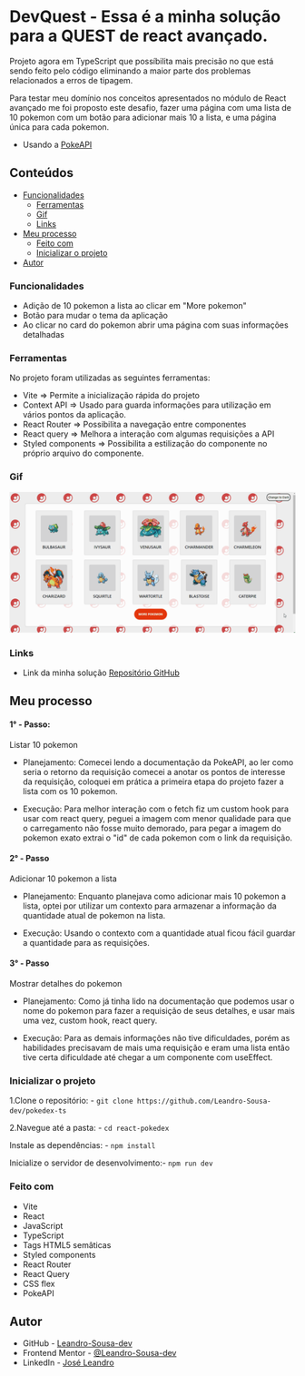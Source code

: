 # DevQuest - Essa é a minha solução para a QUEST de react avançado.

Projeto agora em TypeScript que possíbilita mais precisão no que está sendo feito pelo código eliminando a maior parte dos problemas relacionados a erros de tipagem.

Para testar meu domínio nos conceitos apresentados no módulo de React avançado me foi proposto este desafio, fazer uma página com uma lista de 10 pokemon com um botão para adicionar mais 10 a lista, e uma página única para cada pokemon.
- Usando a [PokeAPI](https://pokeapi.co/)

## Conteúdos

- [Funcionalidades](#funcionalidades)
  - [Ferramentas](#ferramentas)
  - [Gif](#gif)
  - [Links](#links)
- [Meu processo](#meu-processo)
  - [Feito com](#feito-com)
  - [Inicializar o projeto](#inicializar-o-projeto)
- [Autor](#autor)

### Funcionalidades

- Adição de 10 pokemon a lista ao clicar em "More pokemon"
- Botão para mudar o tema da aplicação
- Ao clicar no card do pokemon abrir uma página com suas informações detalhadas

### Ferramentas 

No projeto foram utilizadas as seguintes ferramentas:

- Vite => Permite a inicialização rápida do projeto
- Context API => Usado para guarda informações para utilização em vários pontos da aplicação.
- React Router => Possibilita a navegação entre componentes
- React query => Melhora a interação com algumas requisições a API
- Styled components => Possibilita a estilização do componente no próprio arquivo do componente.

### Gif

![](./src/assets/prints/react-pokedex.gif)

### Links

- Link da minha solução [Repositório GitHub](https://github.com/Leandro-Sousa-dev/pokedex-ts)

## Meu processo

#### 1° - Passo: 

Listar 10 pokemon

- Planejamento:
Comecei lendo a documentação da PokeAPI, ao ler como seria o retorno da requisição comecei a anotar os pontos de interesse da requisição, coloquei em prática a primeira etapa do projeto fazer a lista com os 10 pokemon.

- Execução:
Para melhor interação com o fetch fiz um custom hook para usar com react query, peguei a imagem com menor qualidade para que o carregamento não fosse muito demorado, para pegar a imagem do pokemon exato extrai o "id" de cada pokemon com o link da requisição.

#### 2° - Passo

Adicionar 10 pokemon a lista

- Planejamento:
Enquanto planejava como adicionar mais 10 pokemon a lista, optei por utilizar um contexto para armazenar a informação da quantidade atual de pokemon na lista.

- Execução:
Usando o contexto com a quantidade atual ficou fácil guardar a quantidade para as requisições.

#### 3° - Passo

Mostrar detalhes do pokemon

- Planejamento:
Como já tinha lido na documentação que podemos usar o nome do pokemon para fazer a requisição de seus detalhes, e usar mais uma vez, custom hook, react query.

- Execução: 
Para as demais informações não tive dificuldades, porém as habilidades precisavam de mais uma requisição e eram uma lista então tive certa dificuldade até chegar a um componente com useEffect.

### Inicializar o projeto
  
1.Clone o repositório: - 
`git clone https://github.com/Leandro-Sousa-dev/pokedex-ts`

2.Navegue até a pasta: -
`cd react-pokedex`

Instale as dependências: -
`npm install`

Inicialize o servidor de desenvolvimento:-
`npm run dev`
### Feito com

- Vite
- React
- JavaScript
- TypeScript
- Tags HTML5 semâticas 
- Styled components
- React Router
- React Query
- CSS flex
- PokeAPI

 

## Autor

- GitHub - [Leandro-Sousa-dev](https://github.com/Leandro-Sousa-dev)
- Frontend Mentor - [@Leandro-Sousa-dev](https://www.frontendmentor.io/profile/Leandro-Sousa-dev)
- LinkedIn - [José Leandro](https://www.linkedin.com/in/jos%C3%A9-leandro-7ba007261/)

